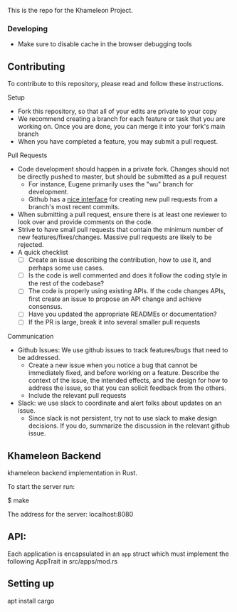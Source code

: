 This is the repo for the Khameleon Project.

### Developing

* Make sure to disable cache in the browser debugging tools


## Contributing

To contribute to this repository, please read and follow these instructions.

Setup

* Fork this repository, so that all of your edits are private to your copy
* We recommend creating a branch for each feature or task that you are working on.  Once you are done, you can merge it into your fork's main branch
* When you have completed a feature, you may submit a pull request.


Pull Requests

* Code development should happen in a private fork.  Changes should not be directly pushed to master, but should be submitted as a pull request 
  * For instance, Eugene primarily uses the "wu" branch for development.
  * Github has a [nice interface](https://github.com/cudbg/khameleon-server/pulls) for creating new pull requests from a branch's most recent commits.
* When submitting a pull request, ensure there is at least one reviewer to look over and provide comments on the code.
* Strive to have small pull requests that contain the minimum number of new features/fixes/changes.  Massive pull requests are likely to be rejected.
* A quick checklist
  * [ ] Create an issue describing the contribution, how to use it, and perhaps some use cases.
  * [ ] Is the code is well commented and does it follow the coding style in the rest of the codebase?
  * [ ] The code is properly using existing APIs.  If the code changes APIs, first create an issue to propose an API change and achieve consensus.
  * [ ] Have you updated the appropriate READMEs or documentation?
  * [ ] If the PR is large, break it into several smaller pull requests

Communication

* Github Issues: We use github issues to track features/bugs that need to be addressed.   
  * Create a new issue when you notice a bug that cannot be immediately fixed, and before working on a feature.  Describe the context of the issue, the intended effects, and the design for how to address the issue, so that you can solicit feedback from the others.
  * Include the relevant pull requests 
* Slack: we use slack to coordinate and alert folks about updates on an issue.  
  * Since slack is not persistent, try not to use slack to make design decisions.  If you do, summarize the discussion in the relevant github issue.


## Khameleon Backend

khameleon backend implementation in Rust.

To start the server run:

$ make

The address for the server: localhost:8080


## API: 

Each application is encapsulated in an `app` struct which must implement the following AppTrait in src/apps/mod.rs

## Setting up

apt install cargo

